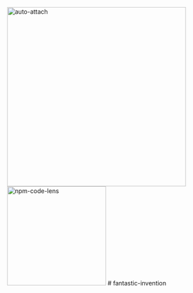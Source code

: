 <img width="416" alt="auto-attach" src="https://github.com/Ed023/fantastic-invention/assets/86462030/53cfc370-451e-4fb6-9a97-3b687baa2ea2">
<img width="230" alt="npm-code-lens" src="https://github.com/Ed023/fantastic-invention/assets/86462030/6bd69288-ea0f-4933-89bc-ac4f8e36d1eb">
# fantastic-invention
